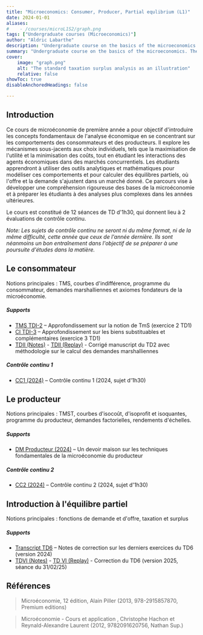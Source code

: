```yaml
---
title: "Microeconomics: Consumer, Producer, Partial equlibrium (L1)"
date: 2024-01-01
aliases: 
#    - /courses/microL1S2/graph.png
tags: ["Undergraduate courses (Microeconomics)"]
author: "Aldric Labarthe"
description: "Undergraduate course on the basics of the microeconomics. The course is given in French at Université Panthéon-Sorbonne." 
summary: "Undergraduate course on the basics of the microeconomics. The course is given in French at Université Panthéon-Sorbonne." 
cover:
    image: "graph.png"
    alt: "The standard taxation surplus analysis as an illustration"
    relative: false
showToc: true
disableAnchoredHeadings: false

---
```


## Introduction

Ce cours de microéconomie de première année a pour objectif d'introduire les concepts fondamentaux de l'analyse économique en se concentrant sur les comportements des consommateurs et des producteurs. Il explore les mécanismes sous-jacents aux choix individuels, tels que la maximisation de l'utilité et la minimisation des coûts, tout en étudiant les interactions des agents économiques dans des marchés concurrentiels. Les étudiants apprendront à utiliser des outils analytiques et mathématiques pour modéliser ces comportements et pour calculer des équilibres partiels, où l'offre et la demande s'ajustent dans un marché donné. Ce parcours vise à développer une compréhension rigoureuse des bases de la microéconomie et à préparer les étudiants à des analyses plus complexes dans les années ultérieures.

Le cours est constitué de 12 séances de TD d'1h30, qui donnent lieu à 2 évaluations de contrôle continu. 

*Note: Les sujets de contrôle continu ne seront ni du même format, ni de la même difficulté, cette année que ceux de l'année dernière. Ils sont néanmoins un bon entraînement dans l'objectif de se préparer à une poursuite d'études dans la matière.*

## Le consommateur

Notions principales : TMS, courbes d'indifférence, programme du consommateur, demandes marshalliennes et axiomes fondateurs de la microéconomie.

##### Supports

+ [TMS TDI-2](td1.2TMSALABARTHE.pdf) – Approfondissement sur la notion de TmS (exercice 2 TD1)
+ [CI TDI-3](td1.3CIALABARTHE.pdf) – Approfondissement sur les biens substituables et complémentaires (exercice 3 TD1)
+ [TDII (Notes)](TD2_S2_Microéconomie_MIASHS_2025-02-17.pdf) - [TDII (Replay)](https://www.youtube.com/watch?v=M1tYqart6dM) - Corrigé manuscript du TD2 avec méthodologie sur le calcul des demandes marshalliennes

##### Contrôle continu 1

+ [CC1 (2024)](CC1-2024-AL.pdf) – Contrôle continu 1 (2024, sujet d'1h30)

## Le producteur

Notions principales : TMST, courbes d'isocoût, d'isoprofit et isoquantes, programme du producteur, demandes factorielles, rendements d'échelles.

##### Supports

+ [DM Producteur (2024)](DMProdALABARTHE.pdf) – Un devoir maison sur les techniques fondamentales de la microéconomie du producteur

##### Contrôle continu 2

+ [CC2 (2024)](CC2-2024-AL.pdf) – Contrôle continu 2 (2024, sujet d'1h30)

## Introduction à l'équilibre partiel

Notions principales : fonctions de demande et d'offre, taxation et surplus

##### Supports

+ [Transcript TD6](transcriptTD6-18av24.pdf) – Notes de correction sur les derniers exercices du TD6 (version 2024)
+ [TDVI (Notes)](TD6_S2_Microeconomie_MIASHS_2025-03-31.pdf) - [TD VI (Replay)](https://www.youtube.com/watch?v=TDhoqgyT_V8) - Correction du TD6 (version 2025, séance du 31/02/25)

## Références


> Microéconomie, 12 édition, Alain Piller (2013, 978-2915857870, Premium editions)

> Microéconomie - Cours et application , Christophe Hachon et Reynald-Alexandre Laurent (2012, 9782091620756, Nathan Sup.)


